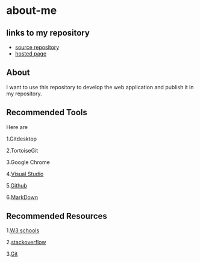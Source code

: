 # about-me

## links to my repository
- [source repository](https://github.com/sushmachanati/about-me)
- [hosted page](https://sushmachanati.github.io/about-me/)

## About

I want to use this repository to develop the web application and publish it in my repository.

##  Recommended Tools

Here are 

1.Gitdesktop

2.TortoiseGit

3.Google Chrome

4.[Visual Studio](https://visualstudio.microsoft.com/)

5.[Github](https://github.com/)

6.[MarkDown](https://www.markdownguide.org/cheat-sheet/)

##  Recommended Resources

1.[W3 schools](https://www.w3schools.com/)

2.[stackoverflow](https://stackoverflow.com/)

3.[Git](https://try.github.io/)
